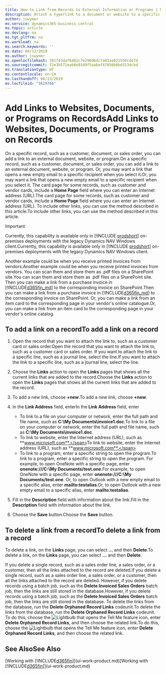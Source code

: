 ```yaml
---
title: How to Link from Records to External Information or Programs | Microsoft Docs
description: Attach a hyperlink to a document or website to a specific record, such as a customer or document.
author: jswymer
ms.service: dynamics365-business-central
ms.topic: article
ms.devlang: na
ms.tgt_pltfrm: na
ms.workload: na
ms.search.keywords: ''
ms.date: 04/12/2019
ms.author: jswymer
ms.openlocfilehash: 781f43daf6482c7e29696dc7a03aa021550cde7d
ms.sourcegitcommit: f2e3b571eab6e01d9f5aa8ef47056b6bd313dcbd
ms.translationtype: HT
ms.contentlocale: en-CA
ms.lasthandoff: 06/13/2019
ms.locfileid: "1629766"
---
```

# <a name="add-links-to-websites-documents-or-programs-on-records"></a><span data-ttu-id="f2299-103">Add Links to Websites, Documents, or Programs on Records</span><span class="sxs-lookup"><span data-stu-id="f2299-103">Add Links to Websites, Documents, or Programs on Records</span></span>
<span data-ttu-id="f2299-104">On a specific record, such as a customer, document, or sales order, you can add a link to an external document, website, or program.</span><span class="sxs-lookup"><span data-stu-id="f2299-104">On a specific record, such as a customer, document, or sales order, you can add a link to an external document, website, or program.</span></span> <span data-ttu-id="f2299-105">Or, you may want a link that opens a new empty email to a specific recipient when you select it.</span><span class="sxs-lookup"><span data-stu-id="f2299-105">Or, you may want a link that opens a new empty email to a specific recipient when you select it.</span></span> <span data-ttu-id="f2299-106">The card page for some records, such as customer and vendor cards, include a **Home Page** field where you can enter an Internet address (URL).</span><span class="sxs-lookup"><span data-stu-id="f2299-106">The card page for some records, such as customer and vendor cards, include a **Home Page** field where you can enter an Internet address (URL).</span></span> <span data-ttu-id="f2299-107">To include other links, you can use the method described in this article.</span><span class="sxs-lookup"><span data-stu-id="f2299-107">To include other links, you can use the method described in this article.</span></span>  

> [!IMPORTANT]
> <span data-ttu-id="f2299-108">Currently, this capability is available only in [!INCLUDE [prodshort](includes/prodshort.md)] on-premises deployments with the legacy Dynamics NAV Windows client.</span><span class="sxs-lookup"><span data-stu-id="f2299-108">Currently, this capability is available only in [!INCLUDE [prodshort](includes/prodshort.md)] on-premises deployments with the legacy Dynamics NAV Windows client.</span></span>  

<span data-ttu-id="f2299-109">Another example could be when you receive printed invoices from vendors.</span><span class="sxs-lookup"><span data-stu-id="f2299-109">Another example could be when you receive printed invoices from vendors.</span></span> <span data-ttu-id="f2299-110">You can scan them and store them as .pdf files on a SharePoint site.</span><span class="sxs-lookup"><span data-stu-id="f2299-110">You can scan them and store them as .pdf files on a SharePoint site.</span></span> <span data-ttu-id="f2299-111">Then you can make a link from a purchase invoice in [!INCLUDE[d365fin_md](includes/d365fin_md.md)] to the corresponding invoice on  SharePoint.</span><span class="sxs-lookup"><span data-stu-id="f2299-111">Then you can make a link from a purchase invoice in [!INCLUDE[d365fin_md](includes/d365fin_md.md)] to the corresponding invoice on  SharePoint.</span></span> <span data-ttu-id="f2299-112">Or, you can make a link from an item card to the corresponding page in your vendor's online catalogue.</span><span class="sxs-lookup"><span data-stu-id="f2299-112">Or, you can make a link from an item card to the corresponding page in your vendor's online catalog.</span></span>

## <a name="to-add-a-link-on-a-record"></a><span data-ttu-id="f2299-113">To add a link on a record</span><span class="sxs-lookup"><span data-stu-id="f2299-113">To add a link on a record</span></span>   

1.  <span data-ttu-id="f2299-114">Open the record that you want to attach the link to, such as a customer card or sales order.</span><span class="sxs-lookup"><span data-stu-id="f2299-114">Open the record that you want to attach the link to, such as a customer card or sales order.</span></span> <span data-ttu-id="f2299-115">If you want to attach the link to a specific line, such as a journal line, select the line.</span><span class="sxs-lookup"><span data-stu-id="f2299-115">If you want to attach the link to a specific line, such as a journal line, select the line.</span></span>  

2.  <span data-ttu-id="f2299-116">Choose the **Links** action to open the **Links** pages that shows all the current links that are added to the record.</span><span class="sxs-lookup"><span data-stu-id="f2299-116">Choose the **Links** action to open the **Links** pages that shows all the current links that are added to the record.</span></span>

3. <span data-ttu-id="f2299-117">To add a new link, choose **+new**.</span><span class="sxs-lookup"><span data-stu-id="f2299-117">To add a new link, choose **+new**.</span></span>

4.  <span data-ttu-id="f2299-118">In the **Link Address** field, enter</span><span class="sxs-lookup"><span data-stu-id="f2299-118">In the **Link Address** field, enter</span></span>

    -   <span data-ttu-id="f2299-119">To link to a file on your computer or network, enter the full path and file name, such as  **C:\My Documents\invoice1.doc**.</span><span class="sxs-lookup"><span data-stu-id="f2299-119">To link to a file on your computer or network, enter the full path and file name, such as  **C:\My Documents\invoice1.doc**.</span></span>
    -   <span data-ttu-id="f2299-120">To link to website, enter the Internet address (URL), such as **www.microsoft.com**.</span><span class="sxs-lookup"><span data-stu-id="f2299-120">To link to website, enter the Internet address (URL), such as **www.microsoft.com**.</span></span>
    -   <span data-ttu-id="f2299-121">To link to a program, enter a specific string to open the program.</span><span class="sxs-lookup"><span data-stu-id="f2299-121">To link to a program, enter a specific string to open the program.</span></span> <span data-ttu-id="f2299-122">For example, to open OneNote with a specific page, enter **onenote:///C:\My Documents/test.one**.</span><span class="sxs-lookup"><span data-stu-id="f2299-122">For example, to open OneNote with a specific page, enter **onenote:///C:\My Documents/test.one**.</span></span> <span data-ttu-id="f2299-123">Or, to open Outlook with a new empty email to a specific alias, enter **mailto:testalias**.</span><span class="sxs-lookup"><span data-stu-id="f2299-123">Or, to open Outlook with a new empty email to a specific alias, enter **mailto:testalias**.</span></span>  

5.  <span data-ttu-id="f2299-124">Fill in the **Description** field with information about the link.</span><span class="sxs-lookup"><span data-stu-id="f2299-124">Fill in the **Description** field with information about the link.</span></span>  

6.  <span data-ttu-id="f2299-125">Choose the **Save** button.</span><span class="sxs-lookup"><span data-stu-id="f2299-125">Choose the **Save** button.</span></span>  

## <a name="to-delete-a-link-from-a-record"></a><span data-ttu-id="f2299-126">To delete a link from a record</span><span class="sxs-lookup"><span data-stu-id="f2299-126">To delete a link from a record</span></span>  

<span data-ttu-id="f2299-127">To delete a link, on the **Links** page, you can select **...** and then **Delete**.</span><span class="sxs-lookup"><span data-stu-id="f2299-127">To delete a link, on the **Links** page, you can select **...** and then **Delete**.</span></span>

<span data-ttu-id="f2299-128">If you delete a single record, such as a sales order line, a sales order, or a customer, then all the links attached to the record are deleted.</span><span class="sxs-lookup"><span data-stu-id="f2299-128">If you delete a single record, such as a sales order line, a sales order, or a customer, then all the links attached to the record are deleted.</span></span> <span data-ttu-id="f2299-129">However, if you delete records using a batch job, such as the **Delete Invoiced Sales Orders** batch job, then the links are still stored in the database.</span><span class="sxs-lookup"><span data-stu-id="f2299-129">However, if you delete records using a batch job, such as the **Delete Invoiced Sales Orders** batch job, then the links are still stored in the database.</span></span> <span data-ttu-id="f2299-130">To delete the links from the database, run the **Delete Orphaned Record Links** codeunit.</span><span class="sxs-lookup"><span data-stu-id="f2299-130">To delete the links from the database, run the **Delete Orphaned Record Links** codeunit.</span></span> <span data-ttu-id="f2299-131">To do this, choose the ![Lightbulb that opens the Tell Me feature](media/ui-search/search_small.png "Tell me what you want to do") icon, enter **Delete Orphaned Record Links**, and then choose the related link.</span><span class="sxs-lookup"><span data-stu-id="f2299-131">To do this, choose the ![Lightbulb that opens the Tell Me feature](media/ui-search/search_small.png "Tell me what you want to do") icon, enter **Delete Orphaned Record Links**, and then choose the related link.</span></span>   

<!-- ### To run delete orphaned record links  

1.  Choose the ![Lightbulb that opens the Tell Me feature](media/ui-search/search_small.png "Tell me what you want to do") icon, enter **Data Deletion**, and then choose the related link.  

2.  On the **Data Deletion** page, choose **Tasks**, and then choose **Delete Orphaned Record Links**.  -->

## <a name="see-also"></a><span data-ttu-id="f2299-132">See Also</span><span class="sxs-lookup"><span data-stu-id="f2299-132">See Also</span></span>  
<span data-ttu-id="f2299-133">[Working with [!INCLUDE[d365fin](includes/d365fin_md.md)]](ui-work-product.md)</span><span class="sxs-lookup"><span data-stu-id="f2299-133">[Working with [!INCLUDE[d365fin](includes/d365fin_md.md)]](ui-work-product.md)</span></span>  
